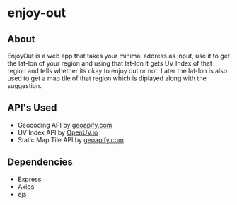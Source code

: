 # enjoy-out 

## About
EnjoyOut is a web app that takes your minimal address as input, use it to get the lat-lon of your region and using that lat-lon it gets UV Index of that region and tells whether its okay to enjoy out or not. Later the lat-lon is also used to get a map tile of that region which is diplayed along with the suggestion.

## API's Used
- Geocoding API by [geoapify.com](https://geoapify.com/)
- UV Index API by [OpenUV.io](https://www.openuv.io/)
- Static Map Tile API by [geoapify.com](https://geoapify.com/)

## Dependencies
- Express
- Axios
- ejs
